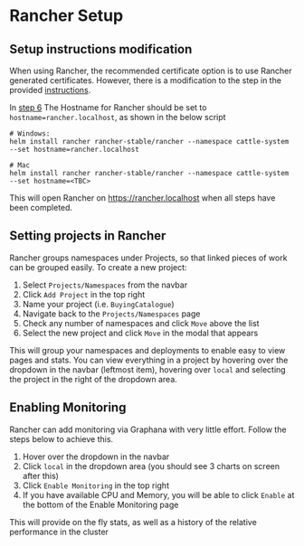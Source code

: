 # Rancher Setup

## Setup instructions modification
When using Rancher, the recommended certificate option is to use Rancher generated certificates. However, there is a modification to the step in the provided [instructions](https://rancher.com/docs/rancher/v2.x/en/installation/k8s-install/helm-rancher/). 

In [step 6](https://rancher.com/docs/rancher/v2.x/en/installation/k8s-install/helm-rancher/#6-install-rancher-with-helm-and-your-chosen-certificate-option) The Hostname for Rancher should be set to `hostname=rancher.localhost`, as shown in the below script

```
# Windows: 
helm install rancher rancher-stable/rancher --namespace cattle-system --set hostname=rancher.localhost

# Mac
helm install rancher rancher-stable/rancher --namespace cattle-system --set hostname=<TBC>
```

This will open Rancher on https://rancher.localhost when all steps have been completed.

## Setting projects in Rancher

Rancher groups namespaces under Projects, so that linked pieces of work can be grouped easily. To create a new project:
1. Select `Projects/Namespaces` from the navbar
2. Click `Add Project` in the top right
3. Name your project (i.e. `BuyingCatalogue`)
4. Navigate back to the `Projects/Namespaces` page
5. Check any number of namespaces and click `Move` above the list
6. Select the new project and click `Move` in the modal that appears

This will group your namespaces and deployments to enable easy to view pages and stats. You can view everything in a project by hovering over the dropdown in the navbar (leftmost item), hovering over `local` and selecting the project in the right of the dropdown area.

## Enabling Monitoring

Rancher can add monitoring via Graphana with very little effort. Follow the steps below to achieve this.

1. Hover over the dropdown in the navbar
2. Click `local` in the dropdown area (you should see 3 charts on screen after this)
3. Click `Enable Monitoring` in the top right
4. If you have available CPU and Memory, you will be able to click `Enable` at the bottom of the Enable Monitoring page

This will provide on the fly stats, as well as a history of the relative performance in the cluster
